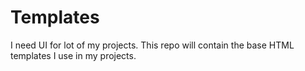 # Templates
I need UI for lot of my projects. This repo will contain the base HTML templates I use in my projects.

